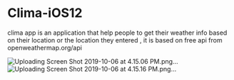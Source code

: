 # Clima-iOS12
clima app is an application that help people to get their weather info based on their location or the location they entered , it is based on free api from  openweathermap.org/api

![Uploading Screen Shot 2019-10-06 at 4.15.06 PM.png…]()
![Uploading Screen Shot 2019-10-06 at 4.15.16 PM.png…]()

